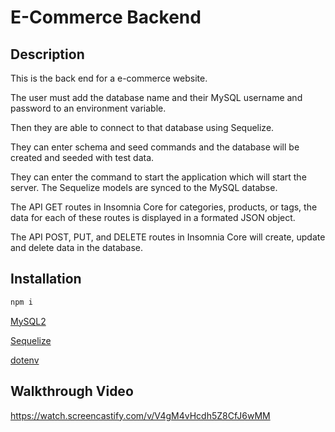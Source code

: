 # E-Commerce Backend

## Description

This is the back end for a e-commerce website.

The user must add the database name and their MySQL username and password to an environment variable.

Then they are able to connect to that database using Sequelize.

They can enter schema and seed commands and the database will be created and seeded with test data.

They can enter the command to start the application which will start the server. The Sequelize models are synced to the MySQL databse.

The API GET routes in Insomnia Core for categories, products, or tags, the data for each of these routes is displayed in a formated JSON object.

The API POST, PUT, and DELETE routes in Insomnia Core will create, update and delete data in the database.

## Installation
```bash
npm i
```

[MySQL2](https://www.npmjs.com/package/mysql)

[Sequelize](https://www.npmjs.com/package/sequelize)

[dotenv](https://www.npmjs.com/package/dotenv) 

## Walkthrough Video
https://watch.screencastify.com/v/V4gM4vHcdh5Z8CfJ6wMM